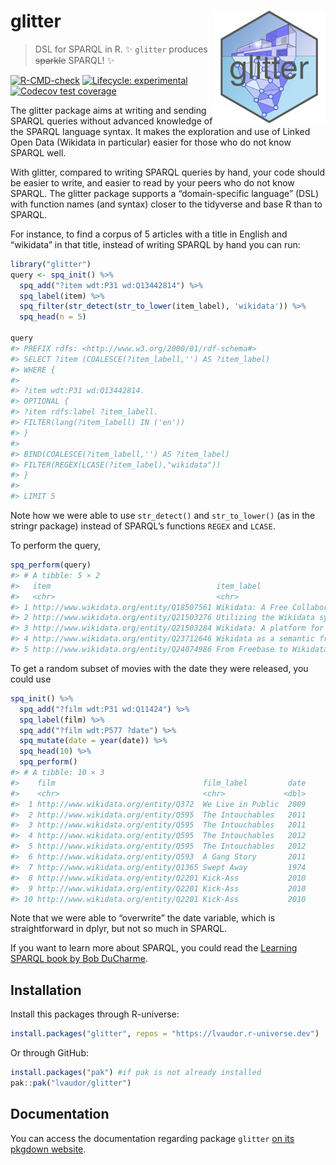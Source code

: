 
# glitter <img src="man/figures/logo_small.png" align="right"/>

> DSL for SPARQL in R. :sparkles: `glitter` produces ~~sparkle~~ SPARQL!
> :sparkles:

<!-- README.md is generated from README.Rmd. Please edit that file -->
<!-- badges: start -->

[![R-CMD-check](https://github.com/lvaudor/glitter/actions/workflows/R-CMD-check.yaml/badge.svg)](https://github.com/lvaudor/glitter/actions/workflows/R-CMD-check.yaml)
[![Lifecycle:
experimental](https://img.shields.io/badge/lifecycle-experimental-orange.svg)](https://lifecycle.r-lib.org/articles/stages.html#experimental)
[![Codecov test
coverage](https://codecov.io/gh/lvaudor/glitter/branch/master/graph/badge.svg)](https://app.codecov.io/gh/lvaudor/glitter?branch=master)
<!-- badges: end -->

The glitter package aims at writing and sending SPARQL queries without
advanced knowledge of the SPARQL language syntax. It makes the
exploration and use of Linked Open Data (Wikidata in particular) easier
for those who do not know SPARQL well.

With glitter, compared to writing SPARQL queries by hand, your code
should be easier to write, and easier to read by your peers who do not
know SPARQL. The glitter package supports a “domain-specific language”
(DSL) with function names (and syntax) closer to the tidyverse and base
R than to SPARQL.

For instance, to find a corpus of 5 articles with a title in English and
“wikidata” in that title, instead of writing SPARQL by hand you can run:

``` r
library("glitter")
query <- spq_init() %>%
  spq_add("?item wdt:P31 wd:Q13442814") %>%
  spq_label(item) %>%
  spq_filter(str_detect(str_to_lower(item_label), 'wikidata')) %>%
  spq_head(n = 5)

query
#> PREFIX rdfs: <http://www.w3.org/2000/01/rdf-schema#>
#> SELECT ?item (COALESCE(?item_labell,'') AS ?item_label)
#> WHERE {
#> 
#> ?item wdt:P31 wd:Q13442814.
#> OPTIONAL {
#> ?item rdfs:label ?item_labell.
#> FILTER(lang(?item_labell) IN ('en'))
#> }
#> 
#> BIND(COALESCE(?item_labell,'') AS ?item_label)
#> FILTER(REGEX(LCASE(?item_label),"wikidata"))
#> }
#> 
#> LIMIT 5
```

Note how we were able to use `str_detect()` and `str_to_lower()` (as in
the stringr package) instead of SPARQL’s functions `REGEX` and `LCASE`.

To perform the query,

``` r
spq_perform(query)
#> # A tibble: 5 × 2
#>   item                                     item_label                           
#>   <chr>                                    <chr>                                
#> 1 http://www.wikidata.org/entity/Q18507561 Wikidata: A Free Collaborative Knowl…
#> 2 http://www.wikidata.org/entity/Q21503276 Utilizing the Wikidata system to imp…
#> 3 http://www.wikidata.org/entity/Q21503284 Wikidata: A platform for data integr…
#> 4 http://www.wikidata.org/entity/Q23712646 Wikidata as a semantic framework for…
#> 5 http://www.wikidata.org/entity/Q24074986 From Freebase to Wikidata: The Great…
```

To get a random subset of movies with the date they were released, you
could use

``` r
spq_init() %>%
  spq_add("?film wdt:P31 wd:Q11424") %>%
  spq_label(film) %>%
  spq_add("?film wdt:P577 ?date") %>%
  spq_mutate(date = year(date)) %>%
  spq_head(10) %>%
  spq_perform()
#> # A tibble: 10 × 3
#>    film                                 film_label         date
#>    <chr>                                <chr>             <dbl>
#>  1 http://www.wikidata.org/entity/Q372  We Live in Public  2009
#>  2 http://www.wikidata.org/entity/Q595  The Intouchables   2011
#>  3 http://www.wikidata.org/entity/Q595  The Intouchables   2011
#>  4 http://www.wikidata.org/entity/Q595  The Intouchables   2012
#>  5 http://www.wikidata.org/entity/Q595  The Intouchables   2012
#>  6 http://www.wikidata.org/entity/Q593  A Gang Story       2011
#>  7 http://www.wikidata.org/entity/Q1365 Swept Away         1974
#>  8 http://www.wikidata.org/entity/Q2201 Kick-Ass           2010
#>  9 http://www.wikidata.org/entity/Q2201 Kick-Ass           2010
#> 10 http://www.wikidata.org/entity/Q2201 Kick-Ass           2010
```

Note that we were able to “overwrite” the date variable, which is
straightforward in dplyr, but not so much in SPARQL.

If you want to learn more about SPARQL, you could read the [Learning
SPARQL book by Bob
DuCharme](https://www.oreilly.com/library/view/learning-sparql-2nd/9781449371449/).

## Installation

Install this packages through R-universe:

``` r
install.packages("glitter", repos = "https://lvaudor.r-universe.dev")
```

Or through GitHub:

``` r
install.packages("pak") #if pak is not already installed
pak::pak("lvaudor/glitter")
```

## Documentation

You can access the documentation regarding package `glitter` [on its
pkgdown
website](http://perso.ens-lyon.fr/lise.vaudor/Rpackages/glitter/).
